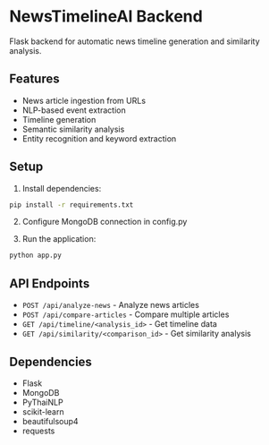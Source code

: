 # NewsTimelineAI Backend

Flask backend for automatic news timeline generation and similarity analysis.

## Features

- News article ingestion from URLs
- NLP-based event extraction
- Timeline generation
- Semantic similarity analysis
- Entity recognition and keyword extraction

## Setup

1. Install dependencies:
```bash
pip install -r requirements.txt
```

2. Configure MongoDB connection in config.py

3. Run the application:
```bash
python app.py
```

## API Endpoints

- `POST /api/analyze-news` - Analyze news articles
- `POST /api/compare-articles` - Compare multiple articles
- `GET /api/timeline/<analysis_id>` - Get timeline data
- `GET /api/similarity/<comparison_id>` - Get similarity analysis

## Dependencies

- Flask
- MongoDB
- PyThaiNLP
- scikit-learn
- beautifulsoup4
- requests
